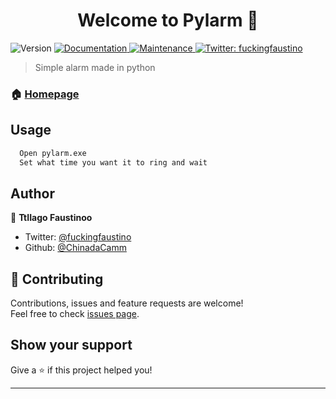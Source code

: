 <h1 align="center">Welcome to        Pylarm 👋</h1>
<p>
  <img alt="Version" src="https://img.shields.io/badge/version-0.1.4-blue.svg?cacheSeconds=2592000" />
  <a href=" https://github.com/ChinadaCam/Pylarm">
    <img alt="Documentation" src="https://img.shields.io/badge/documentation-yes-brightgreen.svg" target="_blank" />
  </a>
  <a href="https://github.com/kefranabg/readme-md-generator/graphs/commit-activity">
    <img alt="Maintenance" src="https://img.shields.io/badge/Maintained%3F-yes-green.svg" target="_blank" />
  </a>
  <a href="https://twitter.com/fuckingfaustino">
    <img alt="Twitter: fuckingfaustino" src="https://img.shields.io/twitter/follow/fuckingfaustino.svg?style=social" target="_blank" />
  </a>
</p>

> Simple alarm made in python

### 🏠 [Homepage](https://github.com/ChinadaCam/Pylarm)

## Usage

```sh
  Open pylarm.exe
  Set what time you want it to ring and wait
```

## Author

👤 **TtIIago Faustinoo**

* Twitter: [@fuckingfaustino](https://twitter.com/fuckingfaustino)
* Github: [@ChinadaCamm](https://github.com/ChinadaCamm)

## 🤝 Contributing

Contributions, issues and feature requests are welcome!<br />Feel free to check [issues page](https://github.com/ChinadaCam/Pylarm/issues).

## Show your support

Give a ⭐️ if this project helped you!

***
